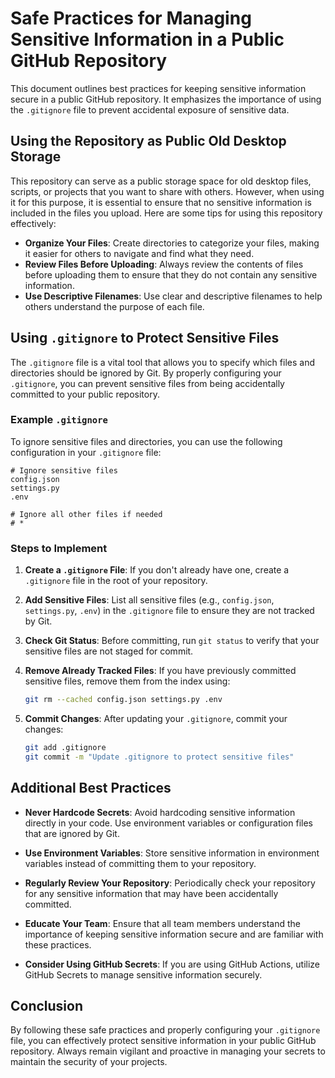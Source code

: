 # Safe Practices for Managing Sensitive Information in a Public GitHub Repository

This document outlines best practices for keeping sensitive information secure in a public GitHub repository. It emphasizes the importance of using the `.gitignore` file to prevent accidental exposure of sensitive data.

## Using the Repository as Public Old Desktop Storage

This repository can serve as a public storage space for old desktop files, scripts, or projects that you want to share with others. However, when using it for this purpose, it is essential to ensure that no sensitive information is included in the files you upload. Here are some tips for using this repository effectively:

- **Organize Your Files**: Create directories to categorize your files, making it easier for others to navigate and find what they need.
- **Review Files Before Uploading**: Always review the contents of files before uploading them to ensure that they do not contain any sensitive information.
- **Use Descriptive Filenames**: Use clear and descriptive filenames to help others understand the purpose of each file.

## Using `.gitignore` to Protect Sensitive Files

The `.gitignore` file is a vital tool that allows you to specify which files and directories should be ignored by Git. By properly configuring your `.gitignore`, you can prevent sensitive files from being accidentally committed to your public repository.

### Example `.gitignore`

To ignore sensitive files and directories, you can use the following configuration in your `.gitignore` file:

```plaintext
# Ignore sensitive files
config.json
settings.py
.env

# Ignore all other files if needed
# *
```

### Steps to Implement

1. **Create a `.gitignore` File**: If you don't already have one, create a `.gitignore` file in the root of your repository.

2. **Add Sensitive Files**: List all sensitive files (e.g., `config.json`, `settings.py`, `.env`) in the `.gitignore` file to ensure they are not tracked by Git.

3. **Check Git Status**: Before committing, run `git status` to verify that your sensitive files are not staged for commit.

4. **Remove Already Tracked Files**: If you have previously committed sensitive files, remove them from the index using:
   ```bash
   git rm --cached config.json settings.py .env
   ```

5. **Commit Changes**: After updating your `.gitignore`, commit your changes:
   ```bash
   git add .gitignore
   git commit -m "Update .gitignore to protect sensitive files"
   ```

## Additional Best Practices

- **Never Hardcode Secrets**: Avoid hardcoding sensitive information directly in your code. Use environment variables or configuration files that are ignored by Git.

- **Use Environment Variables**: Store sensitive information in environment variables instead of committing them to your repository.

- **Regularly Review Your Repository**: Periodically check your repository for any sensitive information that may have been accidentally committed.

- **Educate Your Team**: Ensure that all team members understand the importance of keeping sensitive information secure and are familiar with these practices.

- **Consider Using GitHub Secrets**: If you are using GitHub Actions, utilize GitHub Secrets to manage sensitive information securely.

## Conclusion

By following these safe practices and properly configuring your `.gitignore` file, you can effectively protect sensitive information in your public GitHub repository. Always remain vigilant and proactive in managing your secrets to maintain the security of your projects.
